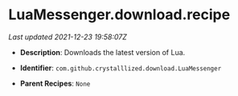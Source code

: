 # LuaMessenger.download.recipe

_Last updated 2021-12-23 19:58:07Z_

- **Description**: Downloads the latest version of Lua.

- **Identifier**: `com.github.crystalllized.download.LuaMessenger`

- **Parent Recipes**: `None`